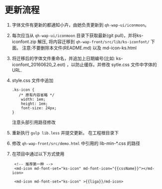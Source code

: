 
# 更新流程
1. 字体文件有更新的都通知小卉，由她负责更新到 `qh-wap-ui/iconmoon`。

1. 每次应当从 `qh-wap-ui/iconmoon` 目录下获取最新(git pull)，并将ks-iconfont.zip 解压, 
    将内容迁移到 `qh-wap-front/src/lib/ks-iconfont/` 下面。
    注意:不要删除本文件(README.md) 以及 md-icon-ks.html

1. 将迁移后的字体文件重命名，并追加上日期编号(比如: ks-iconfont_20160620_2.eot) ，以防止缓存。并修改 sytle.css 文件中字体的URL.

1. style.css 文件中追加 
    
    ```
    .ks-icon {
       /* 原有内容省略 */
        width: 1em;
        height: 1em;
        font-size: 24px;
    }
    ```
    注意头部引用路径修改
    
1. 重新执行 `gulp lib.less` 并提交更新。
        在工程根目录下
1. 修改 `qh-wap-front/src/demo.html` 中引用的 lib-min-*.css 的路径


1. 在项目中通过以下方式使用

    ```
     <!-- 推荐第一种 -->
     <md-icon md-font-set="ks-icon" md-font-icon="{{cssName}}"></md-icon>

     <md-icon md-font-set="ks-icon" >{{liga}}/md-icon>
    ```